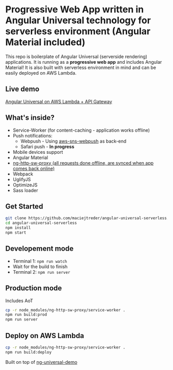 # Progressive Web App written in Angular Universal technology for serverless environment (Angular Material included)
This repo is boilerplate of Angular Universal (serverside rendering) applications.
It is running as a **progressive web app** and includes Angular Material!
It is also built with serverless environment in mind and can be easily deployed on AWS Lambda.

## Live demo
[Angular Universal on AWS Lambda + API Gateway](https://www.angular-universal-serverless.maciejtreder.com)

## What's inside?
* Service-Worker (for content-caching - application works offline)
* Push notifications:
    * Webpush - Using [aws-sns-webpush](https://github.com/maciejtreder/aws-sns-webpush) as back-end
    * Safari push - **In progress**
* Mobile devices support
* Angular Material
* [ng-http-sw-proxy (all requests done offline, are synced when app comes back online)](https://github.com/maciejtreder/ng-http-sw-proxy)
* Webpack
* UglifyJS
* OptimizeJS
* Sass loader


## Get Started
```sh
git clone https://github.com/maciejtreder/angular-universal-serverless.git
cd angular-universal-serverless
npm install
npm start
```

## Developement mode
* Terminal 1: ```npm run watch```
* Wait for the build to finish
* Terminal 2: ```npm run server```

## Production mode
Includes AoT
```sh
cp -r node_modules/ng-http-sw-proxy/service-worker .
npm run build:prod
npm run server
```

## Deploy on AWS Lambda
```sh
cp -r node_modules/ng-http-sw-proxy/service-worker .
npm run build:deploy
```

Built on top of [ng-universal-demo](https://github.com/FrozenPandaz/ng-universal-demo)
